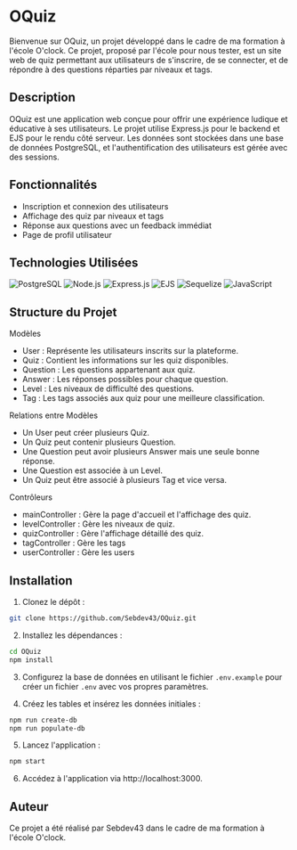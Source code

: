 # OQuiz

Bienvenue sur OQuiz, un projet développé dans le cadre de ma formation à l'école O'clock. Ce projet, proposé par l'école pour nous tester, est un site web de quiz permettant aux utilisateurs de s'inscrire, de se connecter, et de répondre à des questions réparties par niveaux et tags.

## Description

OQuiz est une application web conçue pour offrir une expérience ludique et éducative à ses utilisateurs. Le projet utilise Express.js pour le backend et EJS pour le rendu côté serveur. Les données sont stockées dans une base de données PostgreSQL, et l'authentification des utilisateurs est gérée avec des sessions.

## Fonctionnalités

- Inscription et connexion des utilisateurs
- Affichage des quiz par niveaux et tags
- Réponse aux questions avec un feedback immédiat
- Page de profil utilisateur

## Technologies Utilisées

![PostgreSQL](https://img.shields.io/badge/PostgreSQL-336791?style=for-the-badge&logo=postgresql&logoColor=white)
![Node.js](https://img.shields.io/badge/Node.js-339933?style=for-the-badge&logo=nodedotjs&logoColor=white)
![Express.js](https://img.shields.io/badge/Express.js-000000?style=for-the-badge&logo=express&logoColor=white)
![EJS](https://img.shields.io/badge/EJS-000000?style=for-the-badge&logo=ejs&logoColor=white)
![Sequelize](https://img.shields.io/badge/Sequelize-52B0E7?style=for-the-badge&logo=sequelize&logoColor=white)
![JavaScript](https://img.shields.io/badge/JavaScript-F7DF1E?style=for-the-badge&logo=javascript&logoColor=black)

## Structure du Projet

Modèles

- User : Représente les utilisateurs inscrits sur la plateforme.
- Quiz : Contient les informations sur les quiz disponibles.
- Question : Les questions appartenant aux quiz.
- Answer : Les réponses possibles pour chaque question.
- Level : Les niveaux de difficulté des questions.
- Tag : Les tags associés aux quiz pour une meilleure classification.

Relations entre Modèles

- Un User peut créer plusieurs Quiz.
- Un Quiz peut contenir plusieurs Question.
- Une Question peut avoir plusieurs Answer mais une seule bonne réponse.
- Une Question est associée à un Level.
- Un Quiz peut être associé à plusieurs Tag et vice versa.

Contrôleurs

- mainController : Gère la page d'accueil et l'affichage des quiz.
- levelController : Gère les niveaux de quiz.
- quizController : Gère l'affichage détaillé des quiz.
- tagController : Gère les tags
- userController : Gère les users

## Installation

1. Clonez le dépôt :

```bash
git clone https://github.com/Sebdev43/OQuiz.git
```

2. Installez les dépendances :

```bash
cd OQuiz
npm install
```

3. Configurez la base de données en utilisant le fichier `.env.example` pour créer un fichier `.env` avec vos propres paramètres.

4. Créez les tables et insérez les données initiales :

```bash
npm run create-db
npm run populate-db
```

5. Lancez l'application :

```bash
npm start
```

6. Accédez à l'application via http://localhost:3000.

## Auteur

Ce projet a été réalisé par Sebdev43 dans le cadre de ma formation à l'école O'clock.
